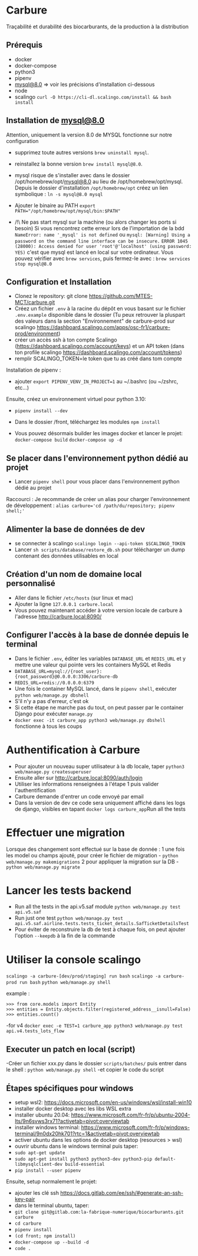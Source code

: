 # Carbure

Traçabilité et durabilité des biocarburants, de la production à la distribution

## Prérequis

- docker
- docker-compose
- python3
- pipenv
- mysql@8.0 => voir les précisions d'installation ci-dessous
- node
- scalingo `curl -O https://cli-dl.scalingo.com/install && bash install`

## Installation de mysql@8.0

Attention, uniquement la version 8.0 de MYSQL fonctionne sur notre configuration

- supprimez toute autres versions `brew uninstall mysql`.
- reinstallez la bonne version `brew install mysql@8.0`.
- mysql risque de s'installer avec dans le dossier /opt/homebrew/opt/mysql@8.0 au lieu de /opt/homebrew/opt/mysql.
Depuis le dossier d'installation `/opt/homebrew/opt` créez un lien symbolique :
 `ln -s mysql@8.0 mysql`

- Ajouter le binaire au PATH
`export PATH="/opt/homebrew/opt/mysql/bin:$PATH"`

- /!\ Ne pas start mysql sur la machine (ou alors changer les ports si besoin)
Si vous rencontrez cette erreur lors de l'importation de la bdd `NameError: name '_mysql' is not defined` ou
`mysql: [Warning] Using a password on the command line interface can be insecure.`
`ERROR 1045 (28000): Access denied for user 'root'@'localhost' (using password: YES)`
c'est que mysql est lancé en local sur votre ordinateur. Vous pouvez vérifier avec `brew services`, puis fermez-le avec :
 `brew services stop mysql@8.0`

## Configuration et Installation

- Clonez le repository: git clone <https://github.com/MTES-MCT/carbure.git>
- Créez un fichier `.env` à la racine du dépôt en vous basant sur le fichier `.env.example` disponible dans le dossier (Tu peux retrouver la pluspart des valeurs dans la section "Environnement" de carbure-prod sur scalingo <https://dashboard.scalingo.com/apps/osc-fr1/carbure-prod/environment>)
- créer un accès ssh à ton compte Scalingo (<https://dashboard.scalingo.com/account/keys>) et un API token (dans ton profile scalingo <https://dashboard.scalingo.com/account/tokens>)
- remplir SCALINGO_TOKEN=le token que tu as créé dans tom compte

Installation de pipenv :

- ajouter `export PIPENV_VENV_IN_PROJECT=1` au ~/.bashrc (ou ~/zshrc, etc...)

Ensuite, créez un environnement virtuel pour python 3.10:

- `pipenv install --dev`

- Dans le dossier /front, téléchargez les modules
 `npm install`

- Vous pouvez désormais builder les images docker et lancer le projet:
 `docker-compose build`
 `docker-compose up -d`

## Se placer dans l'environnement python dédié au projet

- Lancer `pipenv shell` pour vous placer dans l'environnement python dédié au projet
  
Raccourci : Je recommande de créer un alias pour charger l'environnement de développement : `alias carbure='cd /path/du/repository; pipenv shell;'`

## Alimenter la base de données de dev

- se connecter à scalingo `scalingo login --api-token $SCALINGO_TOKEN`
- Lancer `sh scripts/database/restore_db.sh` pour télécharger un dump contenant des données utilisables en local

## Création d'un nom de domaine local personnalisé

- Aller dans le fichier `/etc/hosts` (sur linux et mac)
- Ajouter la ligne `127.0.0.1 carbure.local`
- Vous pouvez maintenant accéder à votre version locale de carbure à l'adresse <http://carbure.local:8090/>

## Configurer l'accès à la base de donnée depuis le terminal

- Dans le fichier `.env`, éditer les variables `DATABASE_URL` et `REDIS_URL` et y mettre une valeur qui pointe vers les containers MySQL et Redis
- `DATABASE_URL=mysql://{root_user}:{root_password}@0.0.0.0:3306/carbure-db`
- `REDIS_URL=redis://0.0.0.0:6379`
- Une fois le container MySQL lancé, dans le `pipenv shell`, exécuter `python web/manage.py dbshell`
- S'il n'y a pas d'erreur, c'est ok
- Si cette étape ne marche pas du tout, on peut passer par le container Django pour exécuter `manage.py`
- `docker exec -it carbure_app python3 web/manage.py dbshell` fonctionne à tous les coups

# Authentification à Carbure

- Pour ajouter un nouveau super utilisateur à la db locale, taper `python3 web/manage.py createsuperuser`
- Ensuite aller sur <http://carbure.local:8090/auth/login>
- Utiliser les informations renseignées à l'étape 1 puis valider l'authentification
- Carbure demande d'entrer un code envoyé par email
- Dans la version de dev ce code sera uniquement affiché dans les logs de django, visibles en tapant `docker logs carbure_app`Run all the tests

# Effectuer une migration

Lorsque des changement sont effectué sur la base de donnée :
1 une fois les model ou champs ajouté, pour créer le fichier de migration - `python web/manage.py makemigrations`
2 pour appliquer la migration sur la DB - `python web/manage.py migrate`

# Lancer les tests backend

- Run all the tests in the api.v5.saf module
`python web/manage.py test api.v5.saf`
- Run just one test
`python web/manage.py test api.v5.saf.airline.tests.tests_ticket_details.SafTicketDetailsTest`
- Pour éviter de reconstruire la db de test à chaque fois, on peut ajouter l'option `--keepdb` à la fin de la commande

# Utiliser la console scalingo

`scalingo -a carbure-[dev/prod/staging] run bash`
`scalingo -a carbure-prod run bash`
`python web/manage.py shell`

example :

```
>>> from core.models import Entity
>>> entities = Entity.objects.filter(registered_address__isnull=False)
>>> entities.count()
```

-for v4 `docker exec -e TEST=1 carbure_app python3 web/manage.py test api.v4.tests_lots_flow`

## Executer un patch en local (script)

-Créer un fichier xxx.py dans le dossier `scripts/batches/` puis entrer dans le shell :
`python web/manage.py shell`
-et copier le code du script

## Étapes spécifiques pour windows

- setup wsl2: <https://docs.microsoft.com/en-us/windows/wsl/install-win10>
- installer docker desktop avec les libs WSL extra
- installer ubuntu 20.04: <https://www.microsoft.com/fr-fr/p/ubuntu-2004-lts/9n6svws3rx71?activetab=pivot:overviewtab>
- installer windows terminal: <https://www.microsoft.com/fr-fr/p/windows-terminal/9n0dx20hk701?rtc=1&activetab=pivot:overviewtab>
- activer ubuntu dans les options de docker desktop (resources > wsl)
- ouvrir ubuntu dans le windows terminal puis taper:
- `sudo apt-get update`
- `sudo apt-get install python3 python3-dev python3-pip default-libmysqlclient-dev build-essential`
- `pip install --user pipenv`

Ensuite, setup normalement le projet:

- ajouter les clé ssh <https://docs.gitlab.com/ee/ssh/#generate-an-ssh-key-pair>
- dans le terminal ubuntu, taper:
- `git clone git@gitlab.com:la-fabrique-numerique/biocarburants.git carbure`
- `cd carbure`
- `pipenv install`
- `(cd front; npm install)`
- `docker-compose up --build -d`
- `code .`
